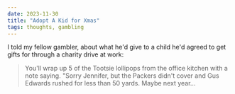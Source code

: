 ```yaml
---
date: 2023-11-30
title: "Adopt A Kid for Xmas"
tags: thoughts, gambling
---
```


I told my fellow gambler, about what he'd give to a child he'd agreed to get gifts for through a charity drive at work:

> You'll wrap up 5 of the Tootsie lollipops from the office kitchen with a note saying. "Sorry Jennifer, but the Packers didn't cover and Gus Edwards rushed for less than 50 yards. Maybe next year...
